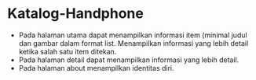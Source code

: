 Katalog-Handphone
==
- Pada halaman utama dapat menampilkan informasi item (minimal judul dan gambar dalam format list. Menampilkan informasi yang lebih detail ketika salah satu item ditekan.
- Pada halaman detail dapat menampilkan informasi yang lebih detail.
- Pada halaman about menampilkan identitas diri.
